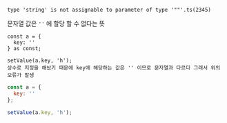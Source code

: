 `type 'string' is not assignable to parameter of type '""'.ts(2345)`

문자열 값은 `''` 에 할당 할 수 없다는 뜻

```ts
const a = {
  key: ''
} as const;

setValue(a.key, 'h');
상수로 지정을 해놨기 때문에 key에 해당하는 값은 '' 이므로 문자열과 다르다 그래서 위의 오류가 발생
```


```js
const a = {
  key: ''
};

setValue(a.key, 'h');

```
